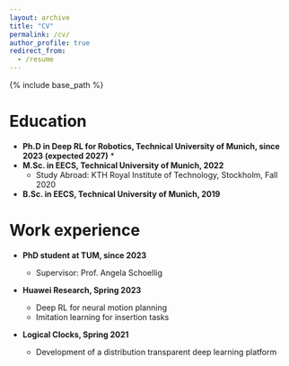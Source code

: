 ```yaml
---
layout: archive
title: "CV"
permalink: /cv/
author_profile: true
redirect_from:
  - /resume
---
```


{% include base_path %}

Education
=========
* **Ph.D in Deep RL for Robotics, Technical University of Munich, since 2023 (expected 2027)**
  * 
* **M.Sc. in EECS, Technical University of Munich, 2022**
  * Study Abroad: KTH Royal Institute of Technology, Stockholm, Fall 2020
* **B.Sc. in EECS, Technical University of Munich, 2019**

Work experience
======
* **PhD student at TUM, since 2023**
  * Supervisor: Prof. Angela Schoellig

* **Huawei Research, Spring 2023**
  * Deep RL for neural motion planning
  * Imitation learning for insertion tasks

* **Logical Clocks, Spring 2021**
  * Development of a distribution transparent deep learning platform
  
